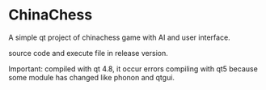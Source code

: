 ChinaChess
==========

A simple qt project of chinachess game with AI and user interface.

source code and execute file in release version.

Important: compiled with qt 4.8, it occur errors compiling with qt5 because some module has changed like phonon and qtgui.
